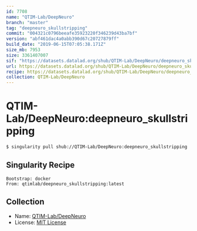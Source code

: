 ```yaml
---
id: 7708
name: "QTIM-Lab/DeepNeuro"
branch: "master"
tag: "deepneuro_skullstripping"
commit: "004321c0796beeafe35923220f346239d43ba7bf"
version: "abf461dac4a0abb390d67c20727879ff"
build_date: "2019-06-15T07:05:38.171Z"
size_mb: 7953
size: 3361407007
sif: "https://datasets.datalad.org/shub/QTIM-Lab/DeepNeuro/deepneuro_skullstripping/2019-06-15-004321c0-abf461da/abf461dac4a0abb390d67c20727879ff.simg"
url: https://datasets.datalad.org/shub/QTIM-Lab/DeepNeuro/deepneuro_skullstripping/2019-06-15-004321c0-abf461da/
recipe: https://datasets.datalad.org/shub/QTIM-Lab/DeepNeuro/deepneuro_skullstripping/2019-06-15-004321c0-abf461da/Singularity
collection: QTIM-Lab/DeepNeuro
---
```


# QTIM-Lab/DeepNeuro:deepneuro_skullstripping

```bash
$ singularity pull shub://QTIM-Lab/DeepNeuro:deepneuro_skullstripping
```

## Singularity Recipe

```singularity
Bootstrap: docker
From: qtimlab/deepneuro_skullstripping:latest
```

## Collection

 - Name: [QTIM-Lab/DeepNeuro](https://github.com/QTIM-Lab/DeepNeuro)
 - License: [MIT License](https://api.github.com/licenses/mit)

